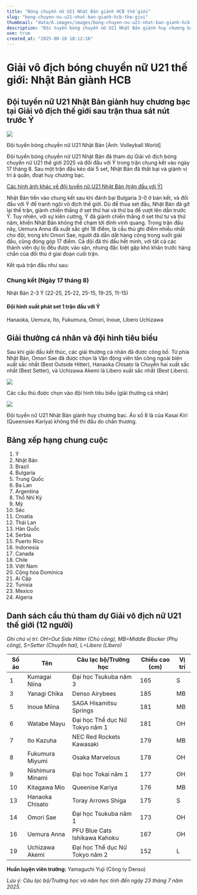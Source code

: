 ```yaml
---
title: "Bóng chuyền nữ U21 Nhật Bản giành HCB thế giới"
slug: "bong-chuyen-nu-u21-nhat-ban-gianh-hcb-the-gioi"
thumbnail: "data/6.images/images/bong-chuyen-nu-u21-nhat-ban-gianh-hcb-the-gioi.webp"
description: "Đội tuyển bóng chuyền nữ U21 Nhật Bản giành huy chương bạc tại Giải vô địch thế giới 2025 sau khi để thua Ý trong trận chung kết kịch tính. Ba VĐV Nhật Bản cũng được vinh danh cá nhân."
use: true
created_at: "2025-08-18 18:12:16"
---
```


# Giải vô địch bóng chuyền nữ U21 thế giới: Nhật Bản giành HCB

## Đội tuyển nữ U21 Nhật Bản giành huy chương bạc tại Giải vô địch thế giới sau trận thua sát nút trước Ý

![](/images/20250818-00010001-getsuv-000-1-view.webp)

Đội tuyển bóng chuyền nữ U21 Nhật Bản [Ảnh: Volleyball World]

Đội tuyển bóng chuyền nữ U21 Nhật Bản đã tham dự Giải vô địch bóng chuyền nữ U21 thế giới 2025 và đối đầu với Ý trong trận chung kết vào ngày 17 tháng 8. Sau một trận đấu kéo dài 5 set, Nhật Bản đã thất bại và giành vị trí á quân, đoạt huy chương bạc.

[Các hình ảnh khác về đội tuyển nữ U21 Nhật Bản (trận đấu với Ý)](https://www.getsuvolley.com/250818_u21women_japan/2)

Nhật Bản tiến vào chung kết sau khi đánh bại Bulgaria 3-0 ở bán kết, và đối đầu với Ý để tranh ngôi vô địch thế giới. Dù để thua set đầu, Nhật Bản đã gỡ lại thế trận, giành chiến thắng ở set thứ hai và thứ ba để vượt lên dẫn trước Ý. Tuy nhiên, với sự kiên cường, Ý đã giành chiến thắng ở set thứ tư và thứ năm, khiến Nhật Bản không thể chạm tới đỉnh vinh quang. Trong trận đấu này, Uemura Anna đã xuất sắc ghi 18 điểm, là cầu thủ ghi điểm nhiều nhất cho đội, trong khi Omori Sae, người đã dẫn dắt hàng công trong suốt giải đấu, cũng đóng góp 17 điểm. Cả đội đã thi đấu hết mình, với tất cả các thành viên dự bị đều được vào sân, nhưng đặc biệt gặp khó khăn trước hàng chắn của đối thủ ở giai đoạn cuối trận.

Kết quả trận đấu như sau:

### Chung kết (Ngày 17 tháng 8)

Nhật Bản 2-3 Ý
(22-25, 25-22, 25-15, 19-25, 11-15)

#### Đội hình xuất phát set 1 trận đấu với Ý

Hanaoka, Uemura, Ito, Fukumura, Omori, Inoue, Libero Uchizawa

## Giải thưởng cá nhân và đội hình tiêu biểu

Sau khi giải đấu kết thúc, các giải thưởng cá nhân đã được công bố. Từ phía Nhật Bản, Omori Sae đã được chọn là Vận động viên tấn công ngoài biên xuất sắc nhất (Best Outside Hitter), Hanaoka Chisato là Chuyền hai xuất sắc nhất (Best Setter), và Uchizawa Akemi là Libero xuất sắc nhất (Best Libero).

![](/images/20250818-00010001-vbm-001-3-view.webp)

Các cầu thủ được chọn vào đội hình tiêu biểu (giải thưởng cá nhân)

![](/images/20250818-00010001-vbm-000-3-view.webp)

Đội tuyển nữ U21 Nhật Bản giành huy chương bạc. Áo số 8 là của Kasai Kiri (Queensies Kariya) không thể thi đấu do chấn thương.

## Bảng xếp hạng chung cuộc

1.  Ý
2.  Nhật Bản
3.  Brazil
4.  Bulgaria
5.  Trung Quốc
6.  Ba Lan
7.  Argentina
8.  Thổ Nhĩ Kỳ
9.  Mỹ
10. Séc
11. Croatia
12. Thái Lan
13. Hàn Quốc
14. Serbia
15. Puerto Rico
16. Indonesia
17. Canada
18. Chile
19. Việt Nam
20. Cộng hòa Dominica
21. Ai Cập
22. Tunisia
23. Mexico
24. Algeria

## Danh sách cầu thủ tham dự Giải vô địch nữ U21 thế giới (12 người)

*Ghi chú vị trí: OH=Out Side Hitter (Chủ công), MB=Middle Blocker (Phụ công), S=Setter (Chuyền hai), L=Libero (Libero)*

| Số áo | Tên            | Câu lạc bộ/Trường học              | Chiều cao (cm) | Vị trí        |
| ----- | -------------- | --------------------------------- | -------------- | ------------- |
| 1     | Kumagai Niina  | Đại học Tsukuba năm 3             | 165            | S             |
| 3     | Yanagi Chika   | Denso Airybees                    | 185            | MB            |
| 5     | Inoue Miina    | SAGA Hisamitsu Springs            | 181            | MB            |
| 6     | Watabe Mayu    | Đại học Thể dục Nữ Tokyo năm 1    | 181            | OH            |
| 7     | Ito Kazuha     | NEC Red Rockets Kawasaki          | 179            | MB            |
| 8     | Fukumura Miyumi| Osaka Marvelous                   | 178            | OH            |
| 9     | Nishimura Minami| Đại học Tokai năm 1               | 177            | OH            |
| 10    | Kitagawa Mio   | Queenise Kariya                   | 176            | MB            |
| 13    | Hanaoka Chisato| Toray Arrows Shiga                | 175            | S             |
| 14    | Omori Sae      | Đại học Tsukuba năm 1             | 173            | OH            |
| 16    | Uemura Anna    | PFU Blue Cats Ishikawa Kahoku     | 167            | OH            |
| 19    | Uchizawa Akemi | Đại học Thể dục Nữ Tokyo năm 2    | 152            | L             |

**Huấn luyện viên trưởng:** Yamaguchi Yuji (Công ty Denso)

*Lưu ý: Câu lạc bộ/Trường học và năm học tính đến ngày 23 tháng 7 năm 2025.*